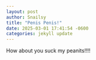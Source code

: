 ```yaml
---
layout: post
author: Snailsy
title: "Penis Penis!"
date: 2025-03-01 17:41:54 -0600
categories: jekyll update
---
```


How about you suck my peanits!!!!
